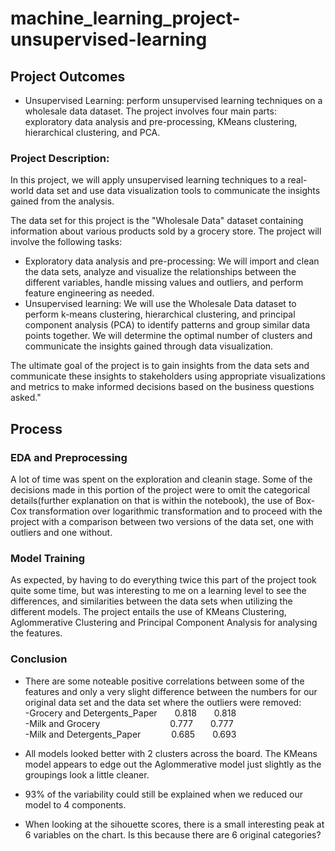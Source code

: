# machine_learning_project-unsupervised-learning

## Project Outcomes
- Unsupervised Learning: perform unsupervised learning techniques on a wholesale data dataset. The project involves four main parts: exploratory data analysis and pre-processing, KMeans clustering, hierarchical clustering, and PCA.

### Project Description:
In this project, we will apply unsupervised learning techniques to a real-world data set and use data visualization tools to communicate the insights gained from the analysis.

The data set for this project is the "Wholesale Data" dataset containing information about various products sold by a grocery store.
The project will involve the following tasks:

-	Exploratory data analysis and pre-processing: We will import and clean the data sets, analyze and visualize the relationships between the different variables, handle missing values and outliers, and perform feature engineering as needed.
-	Unsupervised learning: We will use the Wholesale Data dataset to perform k-means clustering, hierarchical clustering, and principal component analysis (PCA) to identify patterns and group similar data points together. We will determine the optimal number of clusters and communicate the insights gained through data visualization.

The ultimate goal of the project is to gain insights from the data sets and communicate these insights to stakeholders using appropriate visualizations and metrics to make informed decisions based on the business questions asked."

## Process

### EDA and Preprocessing

A lot of time was spent on the exploration and cleanin stage. Some of the decisions made in this portion of the project were to omit the categorical details(further explanation on that is within the notebook), the use of Box-Cox transformation over logarithmic transformation and to proceed with the project with a comparison between two versions of the data set, one with outliers and one without.

### Model Training

As expected, by having to do everything twice this part of the project took quite some time, but was interesting to me on a learning level to see the differences, and similarities between the data sets when utilizing the different models. The project entails the use of KMeans Clustering, Aglommerative Clustering and Principal Component Analysis for analysing the features.

### Conclusion

- There are some noteable positive correlations between some of the features and only a very slight difference between the numbers for our original data set and the data set where the outliers were removed: \
    -Grocery and Detergents_Paper    0.818    0.818\
    -Milk and Grocery                0.777    0.777\
    -Milk and Detergents_Paper       0.685    0.693
    
- All models looked better with 2 clusters across the board. The KMeans model appears to edge out the Aglommerative model just slightly as the groupings look a little cleaner.

- 93% of the variability could still be explained when we reduced our model to 4 components.

- When looking at the sihouette scores, there is a small interesting peak at 6 variables on the chart. Is this because there are 6 original categories?
